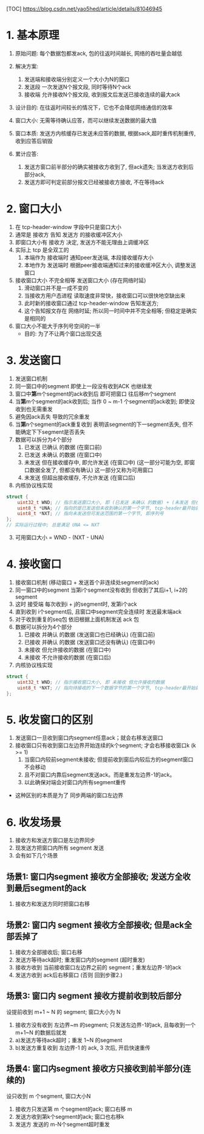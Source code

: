 [TOC]
https://blog.csdn.net/yao5hed/article/details/81046945

# 1. 基本原理
1. 原始问题: 每个数据包都发ack, 包的往返时间越长, 网络的吞吐量会越低
2. 解决方案:
    1. 发送端和接收端分别定义一个大小为N的窗口
    2. 发送段 一次发送N个报文段, 同时等待N个ack
    3. 接收端 允许接收N个报文段, 收到报文后发送已接收连续的最大ack

3. 设计目的: 在往返时间较长的情况下，它也不会降低网络通信的效率
4. 窗口大小: 无需等待确认应答，而可以继续发送数据的最大值
5. 窗口本质: 发送方内核缓存已发送未应答的数据, 根据sack,超时重传机制重传, 收到应答后销毁
6. 累计应答:
    1. 发送方窗口前半部分的确实被接收方收到了, 但ack遗失; 当发送方收到后部分ack, 
    2. 发送方即可判定前部分报文已经被接收方接收, 不在等待ack

# 2. 窗口大小
1. 在 tcp-header-window 字段中只是窗口大小
2. 通常是 接收方 告知 发送方 的接收缓冲区大小
3. 即窗口大小有 接收方 决定, 发送方不能无理由上调缓冲区
4. 实际上 tcp 是全双工的
    1. 本端作为 接收端时 通知peer发送端, 本段接收缓存大小
    2. 本地作为 发送端时 根据peer接收端通知过来的接收缓冲区大小, 调整发送窗口 
5. 接收窗口大小 不完全相等 发送窗口大小 (存在网络时延)
    1. 滑动窗口并不是一成不变的
    2. 当接收方用户态进程 读取速度非常快，接收窗口可以很快地空缺出来
    3. 此时新的接收窗口通过 tcp-header-window 告知发送方;
    4. 这个告知报文存在 网络时延; 所以同一时间中并不完全相等; 但稳定是确实是相同的
6. 窗口大小不能大于序列号空间的一半
    + 目的: 为了不让两个窗口出现交迭

# 3. 发送窗口
1. 发送窗口机制
  1. 同一窗口中的segment 即使上一段没有收到ACK 也继续发
  2. 窗口中**第**m个segment的ack收到后 即可把窗口 往后移m个segment
  3. 当**第**m个segment的ack收到后; 当作 0 ~ m-1 个segment的ack收到; 即使没收到也无需重发
  4. 避免因ack丢失 导致的冗余重发
  5. 当**第**n个segment的ack重复收到 表明该segment的下一segment丢失, 但不能确定下下segment是否丢失
2. 数据可以拆分为4个部分
    1. 已发送 已确认 的数据 (在窗口前)
    2. 已发送 未确认 的数据 (在窗口中)
    3. 未发送 但在接收缓存中, 即允许发送 (在窗口中)
       (这一部分可能为空, 即窗口数据全发了, 但都没有确认)
       这一部分又称为可用窗口
    4. 未发送 但超出接收缓存, 不允许发送 (在窗口后)
2. 内核协议栈实现
```c++
struct {
    uint32_t WND; // 指示发送窗口大小, 即 (已发送 未确认 的数据) + (未发送 但在接收缓存中)
    uint8_t *UNA; // 指向的是已发送但未收到确认的第一个字节, tcp-header最开始就是seq, 所以也指向seq
    uint8_t *NXT; // 指向未发送但可发送范围的第一个字节, 即序列号
};
// 实际运行过程中; 总是满足 UNA <= NXT
```
3. 可用窗口大小 = WND - (NXT - UNA)

# 4. 接收窗口
1. 接收窗口机制 (移动窗口 + 发送首个非连续处segment的ack)
  1. 同一窗口中的segment 当第i个segment没有收到 但收到了其后i+1, i+2的segment
  2. 这时 接受端 每次收到i + j的segment时, 发第i个ack
  3. 直到收到 i个segment后, 且窗口中segment完全连续时 发送最末端ack
  4. 对于收到重复的seq包 依旧根据上面机制发送 ack 包
2. 数据可以拆分为4个部分
    1. 已接收 并确认 的数据 (发送窗口也已经确认) (在窗口前)
    2. 已接收 并确认 的数据 (发送窗口还没有确认) (在窗口中)
    3. 未接收 但允许接收的数据 (在窗口中)
    4. 未接收 不允许接收的数据 (在窗口后)
2. 内核协议栈实现
```c++
struct {
    uint32_t WND; // 指示接收窗口大小, 即 未接收 但允许接收的数据
    uint8_t *NXT; // 指向待接收的下一个数据字节的第一个字节, tcp-header最开始就是seq, 所以也指向seq
};
```

# 5. 收发窗口的区别
1. 发送窗口一旦收到窗口内segment任意ack；就会右移发送窗口
2. 接收窗口只有收到窗口左边界开始连续的k个segment; 才会右移接收窗口k (k >= 1)
    1. 当窗口内较前segment未接收; 但提前收到窗后内较后方的segment窗口不会移动
    2. 且不对窗口内靠后segment发送ack。而是重发左边界-1的ack。
    3. 以此确保对端会对窗口内所有segment重传
+ 这种区别的本质是为了 同步两端的窗口左边界

# 6. 收发场景
1. 接收方和发送方窗口是左边界同步
2. 现发送方把窗口内所有 segment 发送
3. 会有如下几个场景

## 场景1: 窗口内segment 接收方全部接收; 发送方全收到最后segment的ack
1. 接收方和发送方同时把窗口右移

## 场景2: 窗口内 segment 接收方全部接收; 但是ack全部丢掉了
1. 接收方全部接收后; 窗口右移
2. 发送方等待ack超时; 重发窗口内的segment (超时重发)
3. 接收方收到 当前接收窗口左边界之前的 segment；重发左边界-1的ack
4. 发送方收到 ack后右移窗口 (否则 回到步骤2.)

## 场景3: 窗口内 segment 接收方提前收到较后部分
设提前收到 m+1 ~ N 的 segment; 窗口大小为 N
1. 接收方没有收到 左边界~m 的segment; 只发送左边界-1的ack, 且每收到一个 m+1~N 的数据后就发
2. a)发送方等待ack超时；重发 1~N 的segment
3. b)发送方重复收到 左边界-1 的 ack, 3 次后, 开启快速重传

## 场景4: 窗口内segment 接收方只接收到前半部分(连续的)
设只收到 m 个segment, 窗口大小N
1. 接收方只发送第 m 个segment的ack; 窗口右移 m
2. 发送方收到第k个segment的ack; 窗口也右移k
3. 发送方 发送的 m-N个segment超时重发